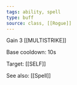 ```yaml
---
tags: ability, spell
type: buff
source: class, [[Rogue]]
---
```


Gain 3 [[MULTISTRIKE]]

Base cooldown: 10s

Target: [[SELF]]

See also: [[Spell]]